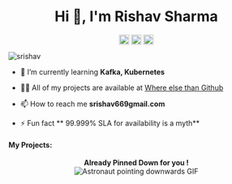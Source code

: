 <h1 align="center"> Hi 👋, I'm Rishav Sharma</h1>
<p align="center">
<a href="https://twitter.com/RishavS49426094" target="blank"><img align="center" src="https://cdn.jsdelivr.net/npm/simple-icons@3.0.1/icons/twitter.svg" alt="srishav" height="20" width="20" /></a>
<a href="https://kaggle.com/srishav" target="blank"><img align="center" src="https://cdn.jsdelivr.net/npm/simple-icons@3.0.1/icons/kaggle.svg" alt="srishav" height="20" width="20" /></a>
<a href="https://www.linkedin.com/in/rishav-sharma-6b2152176/" target="blank"><img align="center" src="https://cdn.jsdelivr.net/npm/simple-icons@3.0.1/icons/linkedin.svg" alt="srishav" height="20" width="20" /></a>
</p>




<p align="left"> <img src="https://komarev.com/ghpvc/?username=flarsu" alt="srishav" /> </p>

- 🌱 I’m currently learning **Kafka, Kubernetes**

- 👨‍💻 All of my projects are available at [Where else than Github](https://github.com/flarsu)

- 📫 How to reach me **srishav669gmail.com**

- ⚡ Fun fact ** 99.999% SLA for availability is a myth**

#### My Projects:
<p align="center">
<b>Already Pinned Down for you !</b></br>
<img alt="Astronaut pointing downwards GIF" src="https://media.giphy.com/media/Js7cqIkpxFy0bILFFA/giphy.gif">
</p>


